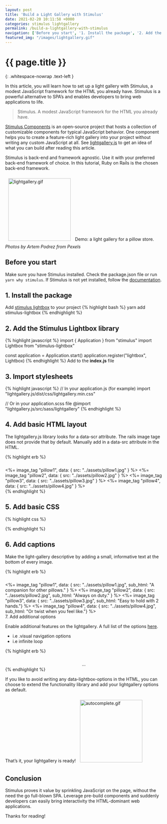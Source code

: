 ```yaml
---
layout: post
title: 'Build a Light Gallery with Stimulus'
date: 2021-02-20 10:11:58 +0000
categories: stimulus lightgallery
permalink: /build-a-lightgallery-with-stimulus
navigation: ['Before you start', '1. Install the package', '2. Add the Stimulus Lightbox library', '3. Import stylesheets', '4. Add basic HTML layout', '5. Add basic CSS', '6. Add captions', '7. Add additional options', 'Conclusion' ]
featured_img: "/images/lightgallery.gif"
---
```


# {{ page.title }}
{: .whitespace-nowrap .text-left }

In this article, you will learn how to set up a light gallery with Stimulus, a modest JavaScript framework for the HTML you already have. Stimulus is a powerful alternative to SPA’s and enables developers to bring web applications to life.

> Stimulus. A modest JavaScript framework for the HTML you already have.

[Stimulus Components](https://github.com/stimulus-components) is an open-source project that hosts a collection of customizable components for typical JavaScript behavior. One component helps you to create a feature-rich light gallery into your project without writing any custom JavaScript at all. See [lightgallery.js](https://sachinchoolur.github.io/lightgallery.js/) to get an idea of what you can build after reading this article.

Stimulus is back-end and framework agnostic. Use it with your preferred back-end framework of choice. In this tutorial, Ruby on Rails is the chosen back-end framework.

![lightgallery.gif](images/lightgallery.gif)
Demo: a light gallery for a pillow store. _Photos by Artem Podrez from Pexels_

## Before you start

Make sure you have Stimulus installed. Check the package.json file or run `yarn why stimulus`. If Stimulus is not yet installed, follow the [documentation](https://stimulus.hotwire.dev/handbook/installing).

## 1. Install the package
Add [stimulus lightbox](https://stimulus-components.netlify.app/docs/components/stimulus-lightbox/) to your project
{% highlight bash %}
yarn add stimulus-lightbox
{% endhighlight %}

## 2. Add the Stimulus Lightbox library

{% highlight javascript %}
import { Application } from "stimulus"
import Lightbox from "stimulus-lightbox"

const application = Application.start()
application.register("lightbox", Lightbox)
{% endhighlight %}
Add to the **index.js** file

## 3. Import stylesheets

{% highlight javascript %}
// In your application.js (for example)
import "lightgallery.js/dist/css/lightgallery.min.css"

// Or in your application.scss file
@import "lightgallery.js/src/sass/lightgallery"
{% endhighlight %}

## 4. Add basic HTML layout

The lightgallery.js library looks for a data-scr attribute. The rails image tage does not provide that by default. Manually add in a data-src attribute in the HTML.

{% highlight erb %}
<div data-controller="lightbox" class="images">
 <%= image_tag "pillow1",  data: { src: "../assets/pillow1.jpg" } %>
 <%= image_tag "pillow2",  data: { src: "../assets/pillow2.jpg" } %>
 <%= image_tag "pillow3",  data: { src: "../assets/pillow3.jpg" } %>
 <%= image_tag "pillow4",  data: { src: "../assets/pillow4.jpg" } %>
</div>
{% endhighlight %}

## 5. Add basic CSS

{% highlight css %}
<style>
 .images {
	display: flex;
	justify-content: center;
	margin-top: 25px;
 }

 img {
	height: 200px;
	width: 200px;
	margin: 10px;
	cursor: pointer;
 }
</style>
{% endhighlight %}

## 6. Add captions

Make the light-gallery descriptive by adding a small, informative text at the bottom of every image.

{% highlight erb %}
<div data-controller="lightbox" class="images">
 <%= image_tag "pillow1", data: { src: "../assets/pillow1.jpg",
								  sub_html: "A companion for other pillows." } %>
 <%= image_tag "pillow2", data: { src: "../assets/pillow2.jpg",
								  sub_html: "Always on duty." } %>
 <%= image_tag "pillow3", data: { src: "../assets/pillow3.jpg",
								  sub_html: "Easy to hold with 2 hands."} %>
 <%= image_tag "pillow4", data: { src: "../assets/pillow4.jpg",
								  sub_html: "Or twist when you feel like."} %>
</div
{% endhighlight %}


## 7. Add additional options

Enable additional features on the lightgallery. A full list of the options [here](https://sachinchoolur.github.io/lightgallery.js/docs/api.html#lg-thumbnail).

- i.e .visual navigation options
- i.e infinite loop

{% highlight erb %}
<div data-controller="lightbox"
     class="images"
     data-lightbox-options-value='{"controls": true, "loop":true}'>
	...
</div>
{% endhighlight %}


If you like to avoid writing any data-lightbox-options in the HTML, you can choose to extend the functionality library and add your lightgallery options as default.

That’s it, your lightgallery is ready!
![autocomplete.gif](images/lightgallery.gif)

## Conclusion

Stimulus proves it value by sprinkling JavaScript on the page, without the need the go full-blown SPA. Leverage pre-build components and suddenly developers can easily bring interactivity the HTML-dominant web applications.

Thanks for reading!
